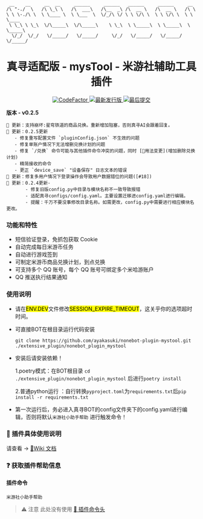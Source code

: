 
```
 __    __     __  __     ______     ______   ______     ______     __
/\ "-./  \   /\ \_\ \   /\  ___\   /\__  _\ /\  __ \   /\  __ \   /\ \
\ \ \-./\ \  \ \____ \  \ \___  \  \/_/\ \/ \ \ \/\ \  \ \ \/\ \  \ \ \____
 \ \_\ \ \_\  \/\_____\  \/\_____\    \ \_\  \ \_____\  \ \_____\  \ \_____\
  \/_/  \/_/   \/_____/   \/_____/     \/_/   \/_____/   \/_____/   \/_____/
```

<div align="center"><h1> 真寻适配版 - mysTool - 米游社辅助工具插件</div>

<div align="center">
  <a href="https://github.com/ayakasuki/nonebot-plugin-mystool" target="_blank">
    <img alt="CodeFactor" src="https://www.codefactor.io/repository/github/ayakasuki/nonebot-plugin-mystool/badge?style=for-the-badge">
  </a>
  <a href="https://github.com/ayakasuki/nonebot-plugin-mystool" target="_blank">
    <img alt="最新发行版" src="https://img.shields.io/github/v/release/Aayakasuki/nonebot-plugin-mysTool?logo=python&style=for-the-badge">
  </a>
  <a href="https://github.com/ayakasuki/nonebot-plugin-mystool" target="_blank">
    <img alt="最后提交" src="https://img.shields.io/github/last-commit/Ayakasuki/nonebot-plugin-mysTool?style=for-the-badge">
  </a>
</div>

**版本 - v0.2.5**
 ```
📣 更新：支持崩坏:星穹铁道的商品兑换。重新增加阻塞，否则真寻AI会跟着回复。
📣 更新：0.2.5更新
    - 修复重写配置文件 `pluginConfig.json` 不生效的问题
    - 修复单账户情况下无法增删兑换计划的问题
    - 修复 `/兑换` 命令可能与其他插件命令冲突的问题，同时 [🔗用法变更](增加删除兑换计划)
    - 精简接收的命令
    - 更正 `device_save` "设备保存" 日志文本的错误
📣 更新：修复多用户情况下登录操作会导致用户数据错位的问题([#18])
📣 更新：0.2.4更新-
        - 修复旧版config.py中目录与模块名称不一致导致报错
        - 适配真寻configs/config.yaml。主要设置迁移进config.yaml进行编辑。
        - 提醒：千万不要没事修改目录名称。如需更改，config.py中需要进行相应模块名更改。
```

### 功能和特性

- 短信验证登录，免抓包获取 Cookie
- 自动完成每日米游币任务
- 自动进行游戏签到
- 可制定米游币商品兑换计划，到点兑换
- 可支持多个 QQ 账号，每个 QQ 账号可绑定多个米哈游账户
- QQ 推送执行结果通知

### 使用说明

* 请在<mark>ENV.DEV</mark>文件修改<mark>SESSION_EXPIRE_TIMEOUT</mark>，这关乎你的选项超时时间。

* 可直接BOT在根目录运行代码安装
  
  ```
  git clone https://github.com/ayakasuki/nonebot-plugin-mystool.git ./extensive_plugin/nonebot_plugin_mystool
  ```

* 安装后请安装依赖！
 
  1.poetry模式：在BOT根目录 ```cd ./extensive_plugin/nonebot_plugin_mystool``` 后进行```poetry install```
 
  2.普通python运行 ：自行转换```pyproject.toml```为```requirements.txt```后```pip install -r requirements.txt```

* 第一次运行后，务必进入真寻BOT的config文件夹下的config.yaml进行编辑，否则将默认```米游社小助手帮助``` 进行触发命令！

### 

### 📖 插件具体使用说明

请查看 -> [🔗Wiki 文档](https://github.com/Ljzd-PRO/nonebot-plugin-mystool/wiki)

### ❓ 获取插件帮助信息

#### 插件命令

```
米游社小助手帮助
```

> ⚠️ 注意 此处没有使用 [🔗 插件命令头](https://github.com/Ljzd-PRO/nonebot-plugin-mystool/wiki/Configuration-Config#command_start)
